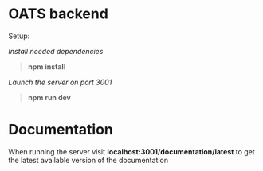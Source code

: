 # OATS backend

Setup:

*Install needed dependencies*
> **npm install**

*Launch the server on port 3001*

> **npm run dev**

# Documentation

When running the server visit **localhost:3001/documentation/latest** to get the latest available version of the documentation